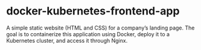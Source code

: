 # docker-kubernetes-frontend-app
A simple static website (HTML and CSS) for a company’s landing page. The goal is to containerize this application using Docker, deploy it to a Kubernetes cluster, and access it through Nginx.

